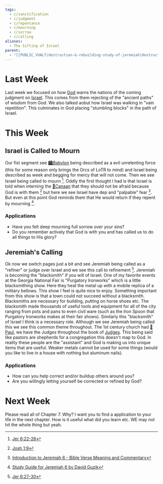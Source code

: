 ```yaml
---
tags:
  - c/sanctification
  - c/judgment
  - c/repentance
  - c/mourning
  - c/sorrow
  - c/calling
aliases:
  - The Sifting of Israel
parent:
  - "[[PUBLIC_VUALT/destruction-&-rebuilding-study-of-jeremiah|destruction-&-rebuilding-study-of-jeremiah]]"
---
```

[^enduring-word]: [Enduring Word Bible Commentary Jeremiah Chapter 6](https://enduringword.com/bible-commentary/jeremiah-6/)
[^matthew-henry]: [Jeremiah 6 Commentary - Matthew Henry Commentary on the Whole Bible (Complete)](https://www.biblestudytools.com/commentaries/matthew-henry-complete/jeremiah/6.html)
[^john-gill]: [Introduction to Jeremiah 6 - Bible Verse Meaning and Commentary](https://www.biblestudytools.com/commentaries/gills-exposition-of-the-bible/jeremiah-6-introduction.html)
[^ellicott]: [Jeremiah 6 Ellicott's Commentary for English Readers](https://biblehub.com/commentaries/ellicott/jeremiah/6.htm)
[^matthew-poole]: [Jeremiah 6 Matthew Poole's Commentary](https://biblehub.com/commentaries/poole/jeremiah/6.htm)
[^garner-howes]: [Jeremiah 6 - Garner-Howes Baptist Commentary - Bible Commentaries - StudyLight.org](https://www.studylight.org/commentaries/eng/ghb/jeremiah-6.html)
[^guzik]: [Study Guide for Jeremiah 6 by David Guzik](https://www.blueletterbible.org/comm/guzik_david/study-guide/jeremiah/jeremiah-6.cfm)

# Last Week
Last week we focused on how [God](God.md) warns the nations of the coming judgment on [Israel](p-nation-of-israel.md). This comes from them rejecting of the "ancient paths" of wisdom from God. We also talked aobut how Israel was walking in "vain repetition". This culminates in God placing "stumbling blocks" in the path of Israel.

# This Week
[^m1]: [Jer 6:22-26](Jer%206.md)
[^m2]: [Jer 6:27-30](Jer%206.md)
[^b1]: [Josh 1:9](Josh%201.md)

## Israel is Called to Mourn
Our fist segment see [🏙️Babylon](%F0%9F%8F%99%EF%B8%8FBabylon.md) being described as a evil unrelenting force (this for some reason only brings the Orcs of LoTR to mind) and Israel being described as week and begging for mercy that will not come. Then we see Israel being called to mourn [^m1]. Oddly the first thought I had is that Israel is told when interning the [📌Canaan](%F0%9F%93%8CCanaan.md) that they should not be afraid because God is with them [^b1] but here we see Israel have dep and "palpable" fear [^john-gill]. But even at this point God reminds them that He would return if they repent by mourning [^guzik]. 

### Applications
- Have you felt deep mourning full sorrow over your sins?
- Do you remember actively that God is with you and has called us to do all things to His glory?

## Jeremiah's Calling
Ok now we switch pages just a bit and see Jeremiah being called as a "refiner" or judge over Israel and we see this call to refinement [^m2]. Jeremiah is becoming  the "blacksmith" if you will of Israel. One of my favorite events at the Georgia National Fair is "Purgatory Ironworks" which is a little blacksmithing show. Here they heat the metal up with a mobile replica of a military bellows. This show I feel is quite nice to enjoy. Something important from this show is that  a town could not succeed without a blacksmith. Blacksmiths are necessary for building, putting on horse shoes etc. The blacksmith made thousands of useful tools and equipment for all of the city ranging from pots and pans to even civil ware (such as the Iron Spoon that Purgatory Ironworks makes at their fair shows). Similarly this "blacksmith" of Israel I think is a necessary role. Although we see Jeremiah being called this we see this common theme throughout. The 1st century church had [🧑Paul](%F0%9F%A7%91Paul.md), we have the Judges throughout the book of [Judges](30-Spiritual/BIBLE_CSB_MD/Judges/Judges.md). This being said like pastors are shepherds for a congregation this doesn't map to God. In reality these people are the "assistant" and God is making us into unique items that are useful. Weaker metals cannot be used for some things (would you like to live in a house with nothing but aluminum nails).

### Applications
- How can you help correct and/or buildup others around you?
- Are you willingly letting yourself be corrected or refined by God?

# Next Week

Please read all of Chapter 7. Why? I want you to find a application to your life in the next chapter. How is it useful what did you learn etc. WE may not hit the whole thing but yeah.